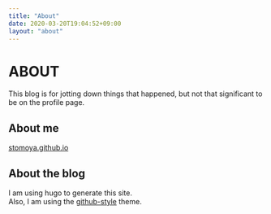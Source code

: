 ```yaml
---
title: "About"
date: 2020-03-20T19:04:52+09:00
layout: "about"
---
```


# ABOUT

This blog is for jotting down things that happened, but not that significant to be on the profile page.

## About me

[stomoya.github.io](https://stomoya.github.io/)

## About the blog

I am using hugo to generate this site.  
Also, I am using the [github-style](https://github.com/MeiK2333/github-style/) theme.
